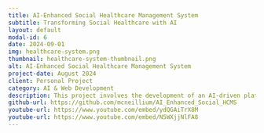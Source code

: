 ```yaml
---
title: AI-Enhanced Social Healthcare Management System
subtitle: Transforming Social Healthcare with AI
layout: default
modal-id: 6
date: 2024-09-01
img: healthcare-system.png
thumbnail: healthcare-system-thumbnail.png
alt: AI-Enhanced Social Healthcare Management System
project-date: August 2024
client: Personal Project
category: AI & Web Development
description: This project involves the development of an AI-driven platform designed to enhance the management and delivery of social healthcare services. Key features include automated client management, an NLP-based virtual assistant, predictive analytics, and real-time safety monitoring. This project showcases my expertise in web development, AI integration, and healthcare technology.
github-url: https://github.com/mcneillium/AI_Enhanced_Social_HCMS
youtube-url: https://www.youtube.com/embed/ydQGAiTrX8M
youtube-url: https://www.youtube.com/embed/N5WXjjNlFA8
---
```


